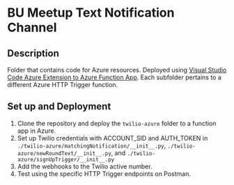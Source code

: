# BU Meetup Text Notification Channel

## Description

Folder that contains code for Azure resources.
Deployed using [Visual Studio Code Azure Extension to Azure Function App](https://marketplace.visualstudio.com/items?itemName=ms-vscode.vscode-node-azure-pack).
Each subfolder pertains to a different Azure HTTP Trigger function.

## Set up and Deployment

1. Clone the repository and deploy the `twilio-azure` folder to a function app in Azure.
2. Set up Twilio credentials with ACCOUNT_SID and AUTH_TOKEN in `./twilio-azure/matchingNotification/__init__.py`, `./twilio-azure/newRoundText/__init__.py`, and `./twilio-azure/signUpTrigger/__init__.py`
3. Add the webhooks to the Twilio active number.
4. Test using the specific HTTP Trigger endpoints on Postman.



